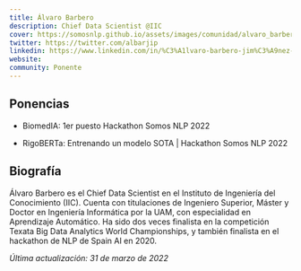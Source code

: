 ```yaml
---
title: Álvaro Barbero
description: Chief Data Scientist @IIC
cover: https://somosnlp.github.io/assets/images/comunidad/alvaro_barbero.jpg
twitter: https://twitter.com/albarjip
linkedin: https://www.linkedin.com/in/%C3%A1lvaro-barbero-jim%C3%A9nez-6056005/
website: 
community: Ponente
---
```


## Ponencias

- BiomedIA: 1er puesto Hackathon Somos NLP 2022

<EventSummary
    description="BiomedIA fue el proyecto ganador de nuestro hackathon de PLN en español orientado a los Objetivos de Desarrollo Sostenible.
    BiomedIA genera, con gran precisión, respuestas a preguntas abiertas sobre biomedicina, formuladas tanto de manera escrita como oral."
    poster=""
    video="https://www.youtube.com/embed/fOQLPuXewzE"
/>

- RigoBERTa: Entrenando un modelo SOTA | Hackathon Somos NLP 2022

<EventSummary
    description="En esta charla hablaremos sobre RigoBERTa, el modelo de lenguaje del español que hemos construido en el IIC, y con el que hemos logrado superar el estado del arte en un benchmark de tareas diversas de PLN. Comentaremos algunos de los detalles de tratamiento de corpus y de entrenamiento del modelo que fueron necesarios para conseguir este hito, y presentaremos una comparativa contra los modelos del lenguaje español más exitosos hasta la fecha."
    poster="https://somosnlp.github.io/assets/images/evento_iic.png"
    video="https://www.youtube.com/embed/3OhArr1R2Lw"
/>

## Biografía

Álvaro Barbero es el Chief Data Scientist en el Instituto de Ingeniería del Conocimiento (IIC). Cuenta con titulaciones de Ingeniero Superior, Máster y Doctor en Ingeniería Informática por la UAM, con especialidad en Aprendizaje Automático. Ha sido dos veces finalista en la competición Texata Big Data Analytics World Championships, y también finalista en el hackathon de NLP de Spain AI en 2020.

*Última actualización: 31 de marzo de 2022*
